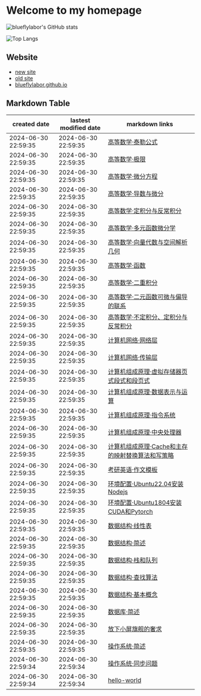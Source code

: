 # Welcome to my homepage

![blueflylabor's GitHub stats](https://github-readme-stats.vercel.app/api?username=blueflylabor&count_private=true&theme=dark)

![Top Langs](https://github-readme-stats.vercel.app/api/top-langs?username=blueflylabor&layout=compact&count_private=true&theme=dark)

## Website
- [new site](https://www.cnblogs.com/blueflylabor)
- [old site](https://www.cnblogs.com/Carrawayang)
- [blueflylabor.github.io](https://blueflylabor.github.io)

## Markdown Table 


|created date|lastest modified date|markdown links|
|-|-|-|
|2024-06-30 22:59:35|2024-06-30 22:59:35|[高等数学·泰勒公式](https://github.com/blueflylabor/blueflylabor/blob/master/posts/高等数学·泰勒公式.md)
|2024-06-30 22:59:35|2024-06-30 22:59:35|[高等数学·极限](https://github.com/blueflylabor/blueflylabor/blob/master/posts/高等数学·极限.md)
|2024-06-30 22:59:35|2024-06-30 22:59:35|[高等数学·微分方程](https://github.com/blueflylabor/blueflylabor/blob/master/posts/高等数学·微分方程.md)
|2024-06-30 22:59:35|2024-06-30 22:59:35|[高等数学·导数与微分](https://github.com/blueflylabor/blueflylabor/blob/master/posts/高等数学·导数与微分.md)
|2024-06-30 22:59:35|2024-06-30 22:59:35|[高等数学·定积分与反常积分](https://github.com/blueflylabor/blueflylabor/blob/master/posts/高等数学·定积分与反常积分.md)
|2024-06-30 22:59:35|2024-06-30 22:59:35|[高等数学·多元函数微分学](https://github.com/blueflylabor/blueflylabor/blob/master/posts/高等数学·多元函数微分学.md)
|2024-06-30 22:59:35|2024-06-30 22:59:35|[高等数学·向量代数与空间解析几何](https://github.com/blueflylabor/blueflylabor/blob/master/posts/高等数学·向量代数与空间解析几何.md)
|2024-06-30 22:59:35|2024-06-30 22:59:35|[高等数学·函数](https://github.com/blueflylabor/blueflylabor/blob/master/posts/高等数学·函数.md)
|2024-06-30 22:59:35|2024-06-30 22:59:35|[高等数学·二重积分](https://github.com/blueflylabor/blueflylabor/blob/master/posts/高等数学·二重积分.md)
|2024-06-30 22:59:35|2024-06-30 22:59:35|[高等数学·二元函数可微与偏导的联系​](https://github.com/blueflylabor/blueflylabor/blob/master/posts/高等数学·二元函数可微与偏导的联系​.md)
|2024-06-30 22:59:35|2024-06-30 22:59:35|[高等数学·不定积分、定积分与反常积分](https://github.com/blueflylabor/blueflylabor/blob/master/posts/高等数学·不定积分、定积分与反常积分.md)
|2024-06-30 22:59:35|2024-06-30 22:59:35|[计算机网络·网络层](https://github.com/blueflylabor/blueflylabor/blob/master/posts/计算机网络·网络层.md)
|2024-06-30 22:59:35|2024-06-30 22:59:35|[计算机网络·传输层](https://github.com/blueflylabor/blueflylabor/blob/master/posts/计算机网络·传输层.md)
|2024-06-30 22:59:35|2024-06-30 22:59:35|[计算机组成原理·虚拟存储器页式段式和段页式](https://github.com/blueflylabor/blueflylabor/blob/master/posts/计算机组成原理·虚拟存储器页式段式和段页式.md)
|2024-06-30 22:59:35|2024-06-30 22:59:35|[计算机组成原理·数据表示与运算](https://github.com/blueflylabor/blueflylabor/blob/master/posts/计算机组成原理·数据表示与运算.md)
|2024-06-30 22:59:35|2024-06-30 22:59:35|[计算机组成原理·指令系统](https://github.com/blueflylabor/blueflylabor/blob/master/posts/计算机组成原理·指令系统.md)
|2024-06-30 22:59:35|2024-06-30 22:59:35|[计算机组成原理·中央处理器](https://github.com/blueflylabor/blueflylabor/blob/master/posts/计算机组成原理·中央处理器.md)
|2024-06-30 22:59:35|2024-06-30 22:59:35|[计算机组成原理·Cache和主存的映射替换算法和写策略](https://github.com/blueflylabor/blueflylabor/blob/master/posts/计算机组成原理·Cache和主存的映射替换算法和写策略.md)
|2024-06-30 22:59:35|2024-06-30 22:59:35|[考研英语·作文模板](https://github.com/blueflylabor/blueflylabor/blob/master/posts/考研英语·作文模板.md)
|2024-06-30 22:59:35|2024-06-30 22:59:35|[环境配置·Ubuntu22.04安装Nodejs](https://github.com/blueflylabor/blueflylabor/blob/master/posts/环境配置·Ubuntu22.04安装Nodejs.md)
|2024-06-30 22:59:35|2024-06-30 22:59:35|[环境配置·Ubuntu1804安装CUDA和Pytorch](https://github.com/blueflylabor/blueflylabor/blob/master/posts/环境配置·Ubuntu1804安装CUDA和Pytorch.md)
|2024-06-30 22:59:35|2024-06-30 22:59:35|[数据结构·线性表](https://github.com/blueflylabor/blueflylabor/blob/master/posts/数据结构·线性表.md)
|2024-06-30 22:59:35|2024-06-30 22:59:35|[数据结构·简述](https://github.com/blueflylabor/blueflylabor/blob/master/posts/数据结构·简述.md)
|2024-06-30 22:59:35|2024-06-30 22:59:35|[数据结构·栈和队列](https://github.com/blueflylabor/blueflylabor/blob/master/posts/数据结构·栈和队列.md)
|2024-06-30 22:59:35|2024-06-30 22:59:35|[数据结构·查找算法](https://github.com/blueflylabor/blueflylabor/blob/master/posts/数据结构·查找算法.md)
|2024-06-30 22:59:35|2024-06-30 22:59:35|[数据结构·基本概念](https://github.com/blueflylabor/blueflylabor/blob/master/posts/数据结构·基本概念.md)
|2024-06-30 22:59:35|2024-06-30 22:59:35|[数据库·简述](https://github.com/blueflylabor/blueflylabor/blob/master/posts/数据库·简述.md)
|2024-06-30 22:59:35|2024-06-30 22:59:35|[放下小屏旗舰的奢求](https://github.com/blueflylabor/blueflylabor/blob/master/posts/放下小屏旗舰的奢求.md)
|2024-06-30 22:59:35|2024-06-30 22:59:35|[操作系统·简述](https://github.com/blueflylabor/blueflylabor/blob/master/posts/操作系统·简述.md)
|2024-06-30 22:59:34|2024-06-30 22:59:34|[操作系统·同步问题](https://github.com/blueflylabor/blueflylabor/blob/master/posts/操作系统·同步问题.md)
|2024-06-30 22:59:34|2024-06-30 22:59:34|[hello-world](https://github.com/blueflylabor/blueflylabor/blob/master/posts/hello-world.md)

